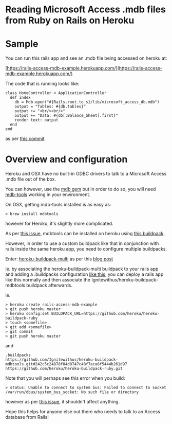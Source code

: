 Reading Microsoft Access .mdb files from Ruby on Rails on Heroku
================================================================

# Sample
You can run this rails app and see an .mdb file being accessed on heroku at:

[https://rails-access-mdb-example.herokuapp.com/](https://rails-access-mdb-example.herokuapp.com/)

The code that is running looks like:
```
class HomeController < ApplicationController
  def index
    db = Mdb.open("#{Rails.root.to_s}/lib/microsoft_access_db.mdb")
    output = "Tables: #{db.tables}"
    output += "<br/><br/>"
    output += "Data: #{db[:Balance_Sheet].first}"
    render text: output
  end
end
```

as per [this commit](https://github.com/jkotchoff/heroku_rails_microsoft_access_mdb_example/commit/2264a60e0f51a6eecc44f0f3c2ee1aa20170eca8)

# Overview and configuration

Heroku and OSX have no built-in ODBC drivers to talk to a Microsoft Access .mdb file out of the box.

You can however, use the [mdb gem](https://github.com/concordia-publishing-house/mdb) but in order to do so, you will need [mdb-tools](https://github.com/brianb/mdbtools) working in your environment.

On OSX, getting mdb-tools installed is as easy as:
```
> brew install mdbtools
```

however for Heroku, it's slightly more complicated.

As per [this issue](https://github.com/jkotchoff/heroku_rails_microsoft_access_mdb_example/issues/1), mdbtools can be installed on heroku using [this buildpack](https://github.com/Ignitewithus/heroku-buildpack-mdbtools.git).

However, in order to use a custom buildpack like that in conjunction with rails inside the same heroku app, you need to configure multiple buildpacks.

Enter:
[heroku-buildpack-multi](https://github.com/ddollar/heroku-buildpack-multi) as per this [blog post](http://www.base2.io/2014/03/14/using-multi-buildpacks-to-deploy-a-yeoman-bower-grunt-application-on-rails)

ie. by associating the heroku-buildpack-multi buildpack to your rails app and adding a .buildpacks configuration [like this](https://github.com/jkotchoff/heroku_rails_microsoft_access_mdb_example/blob/master/.buildpacks), you can deploy a rails app like this normally and then associate the Ignitewithus/heroku-buildpack-mdbtools buildpack afterwards.

ie.
```
> heroku create rails-access-mdb-example
> git push heroku master
> heroku config:set BUILDPACK_URL=https://github.com/heroku/heroku-buildpack-ruby
> touch <somefile>
> git add <somefile>
> git commit
> git push heroku master
```

and
```
.buildpacks
https://github.com/Ignitewithus/heroku-buildpack-mdbtools.git#242c5c24878f84d8747c48f7aca8f5444b261d97
https://github.com/heroku/heroku-buildpack-ruby.git
```

Note that you will perhaps see this error when you build:
```
> status: Unable to connect to system bus: Failed to connect to socket /var/run/dbus/system_bus_socket: No such file or directory
```
however as per [this issue](https://github.com/jkotchoff/heroku_rails_microsoft_access_mdb_example/issues/1), it shouldn't affect anything.


Hope this helps for anyone else out there who needs to talk to an Access database from Rails!
